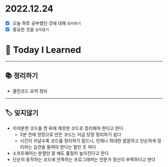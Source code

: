 # 2022.12.24

- [x]  오늘 하루 공부했던 것에 대해 `정리하기`
- [x]  중요한 것을 `잊지않기`

# 🚩 Today I Learned

---

## 📚 정리하기

- 클린코드 요약 정리

---

## 🏷 잊지않기

- 지저분한 코드를 짠 뒤에 깨끗한 코드로 정리해야 한다고 한다
    - 5분 전에 엉망으로 만든 코드는 지금 당장 정리하기 쉽다
    - 시간이 지날수록 코드를 정리하기 힘드니, 언제나 최대한 깔끔하고 단순하게 정리하는 습관을 들여야 한다는 말인 듯 하다
- 소프트웨어는 분할만 잘 해도 품질이 높아진다고 한다
- 단순히 동작하는 코드에 만족하는 프로그래머는 전문가 정신이 부족하다고 한다